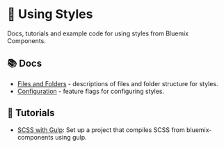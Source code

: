# :art: Using Styles

Docs, tutorials and example code for using styles from Bluemix Components.

## :books: Docs

* [Files and Folders](https://github.ibm.com/Bluemix/bluemix-components/blob/master/docs/styles/general/files-and-folders.md) - descriptions of files and folder structure for styles.
* [Configuration](https://github.ibm.com/Bluemix/bluemix-components/blob/master/docs/styles/general/configuration.md) - feature flags for configuring styles.


## :rocket: Tutorials

* [SCSS with Gulp](https://github.ibm.com/Bluemix/bluemix-components/tree/master/docs/styles/gulp): Set up a project that compiles SCSS from bluemix-components using gulp.
